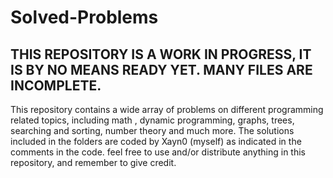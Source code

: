 # Solved-Problems
## THIS REPOSITORY IS A WORK IN PROGRESS, IT IS BY NO MEANS READY YET. MANY FILES ARE INCOMPLETE.
This repository contains a wide array of problems on different programming related topics, including math , dynamic programming, graphs, trees, searching and sorting, number theory and much more.
The solutions included in the folders are coded by Xayn0 (myself) as indicated in the comments in the code. 
feel free to use and/or distribute anything in this repository, and remember to give credit.
